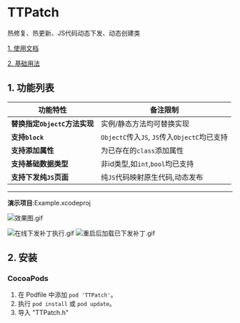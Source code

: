 # TTPatch
热修复、热更新、JS代码动态下发、动态创建类


[1. 使用文档](https://github.com/yangyangFeng/TTPatch/blob/master/%E4%BD%BF%E7%94%A8%E6%96%87%E6%A1%A3.md)

[2. 基础用法](https://github.com/yangyangFeng/TTPatch/wiki/%E5%9F%BA%E7%A1%80%E7%94%A8%E6%B3%95)






## 1. 功能列表

|功能特性|备注限制|
|-|-|
|**替换指定`ObjectC`方法实现**          | 实例/静态方法均可替换实现|
|**支持`block`**                      |`ObjectC`传入`JS`,  `JS`传入`ObjectC`均已支持|
|**支持添加属性**                     |为已存在的`class`添加属性|
|**支持基础数据类型**                   |非id类型,如`int`,`bool`均已支持|
|**支持下发纯`JS`页面**                    |纯`JS`代码映射原生代码,动态发布|

---------------------------------------------------

**演示项目**:Example.xcodeproj 

![效果图.gif](http://code.cocoachina.com/uploads/attachments/20191030/1000267/1ef16348536be6c1a901ced275d8d387.gif)


![在线下发补丁执行.gif](https://i.postimg.cc/pd2Pzwj0/demo1.gif)
![重启后加载已下发补丁.gif](https://i.postimg.cc/7PT1pdCt/demo4.gif)


## 2. 安装


### CocoaPods

1. 在 Podfile 中添加  `pod 'TTPatch'`。
2. 执行 `pod install` 或 `pod update`。
3. 导入 "TTPatch.h"

